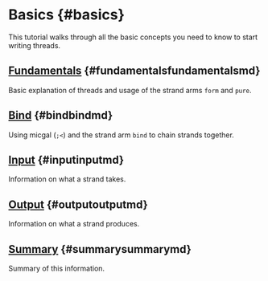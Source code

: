 # Basics {#basics}

This tutorial walks through all the basic concepts you need to know to
start writing threads.

## [Fundamentals](fundamentals.md) {#fundamentalsfundamentalsmd}

Basic explanation of threads and usage of the strand arms `form` and `pure`.

## [Bind](bind.md) {#bindbindmd}

Using micgal (`;<`) and the strand arm `bind` to chain strands together.

## [Input](input.md) {#inputinputmd}

Information on what a strand takes.

## [Output](output.md) {#outputoutputmd}

Information on what a strand produces.

## [Summary](summary.md) {#summarysummarymd}

Summary of this information.

